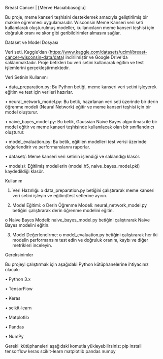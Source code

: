 Breast Cancer | [Merve Hacıabbasoğlu]

Bu proje, meme kanseri teşhisini desteklemek amacıyla geliştirilmiş bir makine öğrenmesi uygulamasıdır. Wisconsin Meme Kanseri veri seti kullanılarak oluşturulmuş modeller, kullanıcıların meme kanseri teşhisi için doğruluk oranı ve skor gibi geribildirimler almasını sağlar.

Dataset ve Model Dosyası

Veri seti, Kaggle'dan (https://www.kaggle.com/datasets/uciml/breast-cancer-wisconsin-data/data) indirilmiştir ve Google Drive'da saklanmaktadır. Proje betikleri bu veri setini kullanarak eğitim ve test işlemlerini gerçekleştirmektedir.

Veri Setinin Kullanımı

•	data_preparation.py: Bu Python betiği, meme kanseri veri setini işleyerek eğitim ve test için verileri hazırlar.

•	neural_network_model.py: Bu betik, hazırlanan veri seti üzerinde bir derin öğrenme modeli (Neural Network) eğitir ve meme kanseri teşhisi için bir model oluşturur.

•	naive_bayes_model.py: Bu betik, Gaussian Naive Bayes algoritması ile bir model eğitir ve meme kanseri teşhisinde kullanılacak olan bir sınıflandırıcı oluşturur.

•	model_evaluation.py: Bu betik, eğitilen modelleri test verisi üzerinde değerlendirir ve performanslarını raporlar.

•	dataset/: Meme kanseri veri setinin işlendiği ve saklandığı klasör.

•	models/: Eğitilmiş modellerin (model.h5, naive_bayes_model.pkl) kaydedildiği klasör.

Kullanım

1.	Veri Hazırlığı:
o	data_preparation.py betiğini çalıştırarak meme kanseri veri setini işleyin ve eğitim/test setlerine ayırın.

2.	Model Eğitimi:
o	Derin Öğrenme Modeli: neural_network_model.py betiğini çalıştırarak derin öğrenme modelini eğitin.

o	Naive Bayes Modeli: naive_bayes_model.py betiğini çalıştırarak Naive Bayes modelini eğitin.

3.	Model Değerlendirme:
o	model_evaluation.py betiğini çalıştırarak her iki modelin performansını test edin ve doğruluk oranını, kaybı ve diğer metrikleri inceleyin.

Gereksinimler

Bu projeyi çalıştırmak için aşağıdaki Python kütüphanelerine ihtiyacınız olacak:

•	Python 3.x

•	TensorFlow

•	Keras

•	scikit-learn

•	Matplotlib

•	Pandas

•	NumPy

Gerekli kütüphaneleri aşağıdaki komutla yükleyebilirsiniz:
pip install tensorflow keras scikit-learn matplotlib pandas numpy

